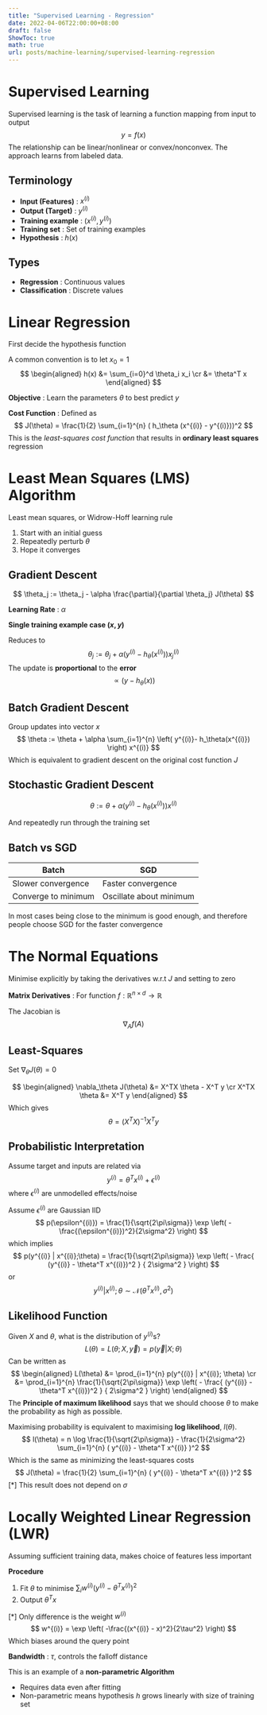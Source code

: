 ```yaml
---
title: "Supervised Learning - Regression"
date: 2022-04-06T22:00:00+08:00
draft: false
ShowToc: true
math: true
url: posts/machine-learning/supervised-learning-regression
---
```


# Supervised Learning

Supervised learning is the task of learning a function mapping from input to output
$$
y = f(x)
$$
The relationship can be linear/nonlinear or convex/nonconvex. The approach learns from labeled data.

## Terminology

- **Input (Features)** : $x^{(i)}$
- **Output (Target)** : $y^{(i)}$
- **Training example** : $(x^{(i)}, y^{(i)})$
- **Training set** : Set of training examples
- **Hypothesis** : $h(x)$

## Types

- **Regression** : Continuous values
- **Classification** : Discrete values



# Linear Regression

First decide the hypothesis function

A common convention is to let $x_0 = 1$
$$
\begin{aligned}
h(x) &= \sum_{i=0}^d \theta_i x_i \cr
&= \theta^T x
\end{aligned}
$$

**Objective** : Learn the parameters $\theta$ to best predict $y$

**Cost Function** : Defined as
$$
J(\theta) = \frac{1}{2} \sum_{i=1}^{n} ( h_\theta (x^{(i)} - y^{(i)}))^2
$$
This is the *least-squares cost function* that results in **ordinary least squares** regression



# Least Mean Squares (LMS) Algorithm

Least mean squares, or Widrow-Hoff learning rule

1. Start with an initial guess
2. Repeatedly perturb $\theta$ 
3. Hope it converges

## Gradient Descent

$$
\theta_j := \theta_j - \alpha \frac{\partial}{\partial \theta_j} J(\theta)
$$

**Learning Rate** : $\alpha$ 

**Single training example case $(x,y)$**

Reduces to
$$
\theta_j := \theta_j + \alpha (y^{(i)} - h_\theta (x^{(i)})) x_j^{(i)}
$$
The update is **proportional** to the **error**
$$
\propto (y - h_\theta(x))
$$

## Batch Gradient Descent

Group updates into vector $x$
$$
\theta := \theta + \alpha \sum_{i=1}^{n}
\left(
	y^{(i)}- h_\theta(x^{(i)})
\right) x^{(i)}
$$
Which is equivalent to gradient descent on the original cost function $J$

## Stochastic Gradient Descent

$$
\theta := \theta + \alpha
\left(
	y^{(i)}- h_\theta(x^{(i)})
\right) x^{(i)}
$$

And repeatedly run through the training set

## Batch vs SGD

| Batch               | SGD                     |
| ------------------- | ----------------------- |
| Slower convergence  | Faster convergence      |
| Converge to minimum | Oscillate about minimum |

In most cases being close to the minimum is good enough, and therefore people choose SGD for the faster convergence



# The Normal Equations

Minimise explicitly by taking the derivatives w.r.t $J$ and setting to zero

**Matrix Derivatives** : For function $f : \mathbb{R}^{n \times d} \rightarrow \mathbb{R}$

The Jacobian is
$$
\nabla_A f(A)
$$
 

## Least-Squares

Set $\nabla_\theta J(\theta) = 0$

$$
\begin{aligned}
\nabla_\theta J(\theta) &= X^TX \theta - X^T y \cr
 X^TX \theta &= X^T y
\end{aligned}
$$
Which gives
$$
\theta = (X^TX)^{-1} X^T y
$$

## Probabilistic Interpretation

Assume target and inputs are related via
$$
y^{(i)} = \theta^T x^{(i)} + \epsilon^{(i)}
$$
where $\epsilon^{(i)}$ are unmodelled effects/noise

Assume $\epsilon^{(i)}$ are Gaussian IID
$$
p(\epsilon^{(i)}) =
\frac{1}{\sqrt{2\pi\sigma}}
\exp \left(
	- \frac{(\epsilon^{(i)})^2}{2\sigma^2}
\right)
$$
which implies
$$
p(y^{(i)} | x^{(i)};\theta) =
\frac{1}{\sqrt{2\pi\sigma}}
\exp \left(
	- \frac{ (y^{(i)} - \theta^T x^{(i)})^2 }
	{ 2\sigma^2 }
\right)
$$
or
$$
y^{(i)} | x^{(i)}; \theta \sim \mathcal{N}(\theta^T x ^{(i)}, \sigma^2)
$$

## Likelihood Function

Given $X$ and $\theta$, what is the distribution of $y^{(i)}$s?
$$
L(\theta) = L(\theta; X, \vec{y}) = p(\vec{y}|X;\theta)
$$
Can be written as
$$
\begin{aligned}
L(\theta) &= \prod_{i=1}^{n} p(y^{(i)} | x^{(i)}; \theta) \cr
&= \prod_{i=1}^{n} \frac{1}{\sqrt{2\pi\sigma}}
\exp \left(
	- \frac{ (y^{(i)} - \theta^T x^{(i)})^2 }
	{ 2\sigma^2 }
\right)
\end{aligned}
$$
The **Principle of maximum likelihood** says that we should choose $\theta$ to make the probability as high as possible.

Maximising probability is equivalent to maximising **log likelihood**, $l(\theta)$.
$$
l(\theta) = 
n \log \frac{1}{\sqrt{2\pi\sigma}} -
\frac{1}{2\sigma^2} \sum_{i=1}^{n} 
( y^{(i)} - \theta^T x^{(i)} )^2
$$
Which is the same as minimizing the least-squares costs
$$
J(\theta) = \frac{1}{2} \sum_{i=1}^{n} 
( y^{(i)} - \theta^T x^{(i)} )^2
$$
[*] This result does not depend on $\sigma$



# Locally Weighted Linear Regression (LWR)

Assuming sufficient training data, makes choice of features less important

**Procedure**

1. Fit $\theta$ to minimise $\sum_i w^{(i)} ( y^{(i)} - \theta^T x^{(i)} )^2$
2. Output $\theta^T x$

[*] Only difference is the weight $w^{(i)}$
$$
w^{(i)} = \exp \left( 
	-\frac{(x^{(i)} - x)^2}{2\tau^2}
\right)
$$
Which biases around the query point

**Bandwidth** : $\tau$, controls the falloff distance

This is an example of a **non-parametric Algorithm**

- Requires data even after fitting
- Non-parametric means hypothesis $h$ grows linearly with size of training set
